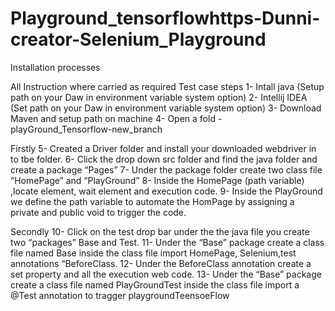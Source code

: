 # Playground_tensorflowhttps-Dunni-creator-Selenium_Playground

Installation processes

All Instruction where carried as required Test case steps
1- Intall java (Setup path on your Daw in environment variable system option)
2- Intellij IDEA (Set path on your Daw in environment variable system option)
3- Download Maven and setup path on machine
4- Open a fold - playGround_Tensorflow-new_branch

Firstly
5- Created a Driver folder and install your downloaded webdriver in to tbe folder.
6- Click the drop down src folder and find the java folder and create a package “Pages”
7- Under the package folder create two class file “HomePage” and “PlayGround”
8- Inside the HomePage (path variable) ,locate element, wait element and execution code.
9- Inside the PlayGround we define the path variable to automate the HomPage by assigning a private and
public void to trigger the code.

Secondly
10- Click on the test drop bar under the the java file you create two “packages” Base and Test.
11- Under the “Base” package create a class file named Base inside the class file import HomePage,
Selenium,test annotations “BeforeClass.
12- Under the BeforeClass annotation create a set property and all the execution web code.
13- Under the “Base” package create a class file named PlayGroundTest inside the class file import a
@Test annotation to tragger playgroundTeensoeFlow
